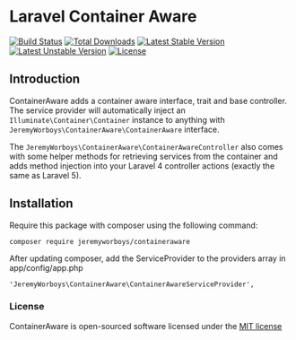 # Laravel Container Aware

[![Build Status](https://travis-ci.org/jeremyworboys/containeraware.svg)](https://travis-ci.org/jeremyworboys/containeraware)
[![Total Downloads](https://poser.pugx.org/jeremyworboys/containeraware/downloads.svg)](https://packagist.org/packages/jeremyworboys/containeraware)
[![Latest Stable Version](https://poser.pugx.org/jeremyworboys/containeraware/v/stable.svg)](https://packagist.org/packages/jeremyworboys/containeraware)
[![Latest Unstable Version](https://poser.pugx.org/jeremyworboys/containeraware/v/unstable.svg)](https://packagist.org/packages/jeremyworboys/containeraware)
[![License](https://poser.pugx.org/jeremyworboys/containeraware/license.svg)](https://packagist.org/packages/jeremyworboys/containeraware)

## Introduction

ContainerAware adds a container aware interface, trait and base controller. The service provider will automatically inject an `Illuminate\Container\Container` instance to anything with `JeremyWorboys\ContainerAware\ContainerAware` interface.

The `JeremyWorboys\ContainerAware\ContainerAwareController` also comes with some helper methods for retrieving services from the container and adds method injection into your Laravel 4 controller actions (exactly the same as Laravel 5).

## Installation

Require this package with composer using the following command:

    composer require jeremyworboys/containeraware

After updating composer, add the ServiceProvider to the providers array in app/config/app.php

    'JeremyWorboys\ContainerAware\ContainerAwareServiceProvider',

### License

ContainerAware is open-sourced software licensed under the [MIT license](http://opensource.org/licenses/MIT)
